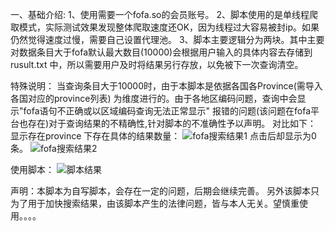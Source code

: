 一、基础介绍:
1、使用需要一个fofa.so的会员账号。
2、脚本使用的是单线程爬取模式，实际测试效果发现整体爬取速度还OK，因为线程过大容易被封ip。如果仍然觉得速度过慢，需要自己设置代理池。
3、脚本主要逻辑分为两块。其中主要对数据条目大于fofa默认最大数目(10000)会根据用户输入的具体内容去存储到rusult.txt 中，所以需要用户及时将结果另行存放，以免被下一次查询清空。

特殊说明：
    当查询条目大于10000时，由于本脚本是依据各国各Province(需导入各国对应的province列表) 为维度进行的。由于各地区编码问题，查询中会显示"fofa语句不正确或以区域编码查询无法正常显示" 报错的问题(该问题在fofa平台也存在)对于查询结果的不精确性,针对脚本的不准确性予以声明。
对比如下：
显示存在province 下存在具体的结果数量：
![fofa搜索结果1](https://user-images.githubusercontent.com/97209108/148335271-287932b9-ef3f-43dd-8110-8c175f2e629d.jpg)
点击后却显示为0条。
![fofa搜索结果2](https://user-images.githubusercontent.com/97209108/148335316-249e6f99-cce9-409f-a3f4-45e2c3295ee2.jpg)

使用脚本：
![脚本结果](https://user-images.githubusercontent.com/97209108/148335591-088151f7-0841-4273-a01b-04cf44498618.jpg)

声明：本脚本为自写脚本，会存在一定的问题，后期会继续完善。 
另外该脚本只为了用于加快搜索结果，由该脚本产生的法律问题，皆与本人无关。望慎重使用。。。。
